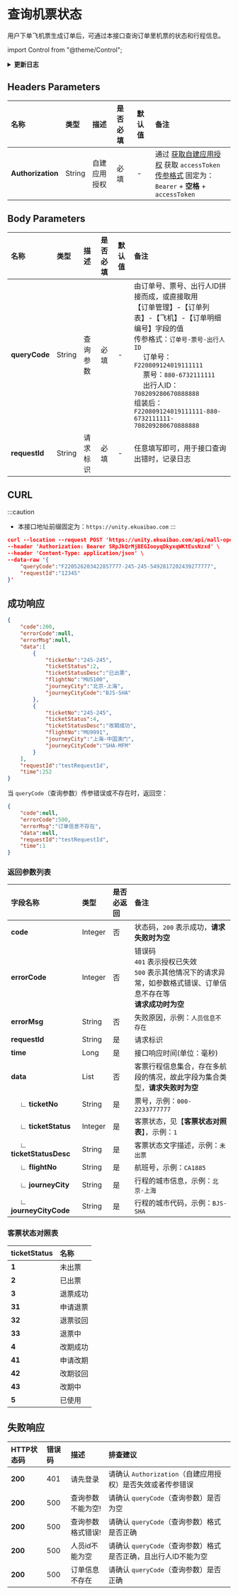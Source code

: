 # 查询机票状态
用户下单飞机票生成订单后，可通过本接口查询订单里机票的状态和行程信息。

import Control from "@theme/Control";

<Control
method="POST"
url="/api/mall-openapi/open-api/flight/ticket/journey/query"
/>

<details>
  <summary><b>更新日志</b></summary>
  <div>

  [**1.10.1**](/docs/open-api/notice/update-log#1101) -> 🆕 新增了本接口。<br/>

  </div>
</details>

## Headers Parameters

| 名称 | 类型 | 描述 | 是否必填 | 默认值 | 备注 |
| :--- | :--- | :--- | :--- |:--- | :--- |
| **Authorization** | String | 自建应用授权 | 必填 | - | 通过 [获取自建应用授权](/docs/open-api/getting-started/platform-auth) 获取 `accessToken`<br/>[传参格式](/docs/open-api/mall/question-answer#问题一) 固定为：`Bearer` + **空格** + `accessToken` |

## Body Parameters

| 名称 | 类型 | 描述 | 是否必填 | 默认值 | 备注 |
| :--- | :--- | :--- | :--- |:--- | :--- |
| **queryCode** | String | 查询参数 | 必填 | - | 由订单号、票号、出行人ID拼接而成，或直接取用<br/>【订单管理】-【订单列表】-【飞机】-【订单明细编号】字段的值<br/>传参格式：`订单号-票号-出行人ID`<br/>&emsp; 订单号：`F220809124019111111`<br/>&emsp; 票号：`880-6732111111`<br/>&emsp; 出行人ID：`708209280670888888`<br/>组装后：`F220809124019111111-880-6732111111-708209280670888888` |
| **requestId** | String | 请求标识 | 必填 | - | 任意填写即可，用于接口查询出错时，记录日志 |

## CURL
:::caution
- 本接口地址前缀固定为：`https://unity.ekuaibao.com`
:::
```json
curl --location --request POST 'https://unity.ekuaibao.com/api/mall-openapi/open-api/flight/ticket/journey/query' \
--header 'Authorization: Bearer SRpJkQrMjBEGIooyqDkyxqWKtEusNzxd' \
--header 'Content-Type: application/json' \
--data-raw '{
    "queryCode":"F220526203422857777-245-245-5492817202439277777",
    "requestId":"12345"
}'
```

## 成功响应
```json
{
    "code":200,
    "errorCode":null,
    "errorMsg":null,
    "data":[
        {
            "ticketNo":"245-245",
            "ticketStatus":2,
            "ticketStatusDesc":"已出票",
            "flightNo":"MU5100",
            "journeyCity":"北京-上海",
            "journeyCityCode":"BJS-SHA"
        },
        {
            "ticketNo":"245-245",
            "ticketStatus":4,
            "ticketStatusDesc":"改期成功",
            "flightNo":"MU9991",
            "journeyCity":"上海-中国澳门",
            "journeyCityCode":"SHA-MFM"
        }
    ],
    "requestId":"testRequestId",
    "time":252
}
```

当 `queryCode`（查询参数）传参错误或不存在时，返回空：
```json
{
    "code":null,
    "errorCode":500,
    "errorMsg":"订单信息不存在",
    "data":null,
    "requestId":"testRequestId",
    "time":1
}
```

### 返回参数列表
| 字段名称 | 类型 | 是否必返回 | 备注 |
| :--- | :--- | :--- | :--- |
| **code**      | Integer | 否 | 状态码，`200` 表示成功，**请求失败时为空** |
| **errorCode** | Integer | 否 | 错误码<br/>`401` 表示授权已失效<br/>`500` 表示其他情况下的请求异常，如参数格式错误、订单信息不存在等<br/>**请求成功时为空** |
| **errorMsg**  | String  | 否 | 失败原因，示例：`人员信息不存在` |
| **requestId** | String  | 是 | 请求标识 |
| **time**      | Long    | 是 | 接口响应时间(单位：毫秒) |
| **data**      | List | 否 | 客票行程信息集合，存在多航段的情况，故此字段为集合类型，**请求失败时为空** |
| **&emsp; ∟ ticketNo**         | String  | 是 | 票号，示例：`000-2233777777` |
| **&emsp; ∟ ticketStatus**     | Integer | 是 | 客票状态，见【**客票状态对照表**】，示例：`1` |
| **&emsp; ∟ ticketStatusDesc** | String  | 是 | 客票状态文字描述，示例：`未出票` |
| **&emsp; ∟ flightNo**         | String  | 是 | 航班号，示例：`CA1885` |
| **&emsp; ∟ journeyCity**      | String  | 是 | 行程的城市信息，示例：`北京-上海` |
| **&emsp; ∟ journeyCityCode**  | String  | 是 | 行程的城市代码，示例：`BJS-SHA` |

### 客票状态对照表
| ticketStatus | 名称 |
| :--- | :--- |
| **1**  | 未出票   | 
| **2**  | 已出票   | 
| **3**  | 退票成功 | 
| **31** | 申请退票 |
| **32** | 退票驳回 |
| **33** | 退票中   |
| **4**  | 改期成功 |
| **41** | 申请改期 |
| **42** | 改期驳回 |
| **43** | 改期中   |
| **5**  | 已使用   |

## 失败响应

| HTTP状态码 | 错误码 | 描述 | 排查建议 |
| :--- | :--- | :--- | :--- |
| **200** | 401 | 请先登录 | 请确认 `Authorization`（自建应用授权）是否失效或者传参错误 |
| **200** | 500 | 查询参数不能为空! | 请确认 `queryCode`（查询参数）是否为空 |
| **200** | 500 | 查询参数格式错误! | 请确认 `queryCode`（查询参数）格式是否正确 |
| **200** | 500 | 人员id不能为空 | 请确认 `queryCode`（查询参数）格式是否正确，且出行人ID不能为空 |
| **200** | 500 | 订单信息不存在 | 请确认 `queryCode`（查询参数）是否正确 |
